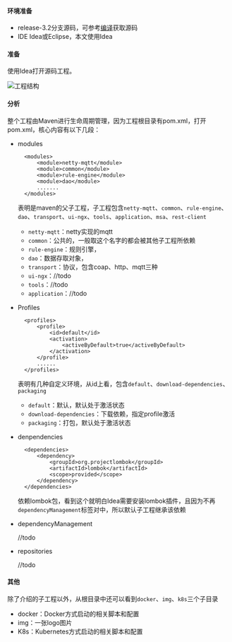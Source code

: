 #### 环境准备

- release-3.2分支源码，可参考[编译](编译.md)获取源码
- IDE Idea或Eclipse，本文使用Idea

#### 准备

使用Idea打开源码工程。

![工程结构](../image/工程结构.png)



#### 分析

整个工程由Maven进行生命周期管理，因为工程根目录有pom.xml，打开pom.xml，核心内容有以下几段：

- modules

  ```
    <modules>
        <module>netty-mqtt</module>
        <module>common</module>
        <module>rule-engine</module>
        <module>dao</module>
        .......
    </modules>
  ```

  表明是maven的父子工程，子工程包含`netty-mqtt`、`common`、`rule-engine`、`dao`、`transport`、`ui-ngx`、`tools`、`application`、`msa`、`rest-client`

  - `netty-mqtt`：netty实现的mqtt
  - `common`：公共的，一般取这个名字的都会被其他子工程所依赖
  - `rule-engine`：规则引擎，
  - `dao`：数据存取对象，
  - `transport`：协议，包含coap、http、mqtt三种
  - `ui-ngx`：//todo
  - `tools`：//todo
  -  `application`：//todo

- Profiles
  ```
    <profiles>
        <profile>
            <id>default</id>
            <activation>
                <activeByDefault>true</activeByDefault>
            </activation>
        </profile>
        ......
    </profiles>
  ```
  表明有几种自定义环境，从id上看，包含`default`、`download-dependencies`、`packaging`
  - `default`：默认，默认处于激活状态
  - `download-dependencies`：下载依赖，指定profile激活
  - `packaging`：打包，默认处于激活状态
  
- denpendencies
  ```
    <dependencies>
        <dependency>
            <groupId>org.projectlombok</groupId>
            <artifactId>lombok</artifactId>
            <scope>provided</scope>
        </dependency>
    </dependencies>
  ```
  依赖lombok包，看到这个就明白Idea需要安装lombok插件，且因为不再`dependencyManagement`标签对中，所以默认子工程继承该依赖
  
- dependencyManagement

  //todo

- repositories

  //todo

#### 其他
除了介绍的子工程以外，从根目录中还可以看到`docker`、`img`、`k8s`三个子目录

- docker：Docker方式启动的相关脚本和配置
- img：一张logo图片
- K8s：Kubernetes方式启动的相关脚本和配置





